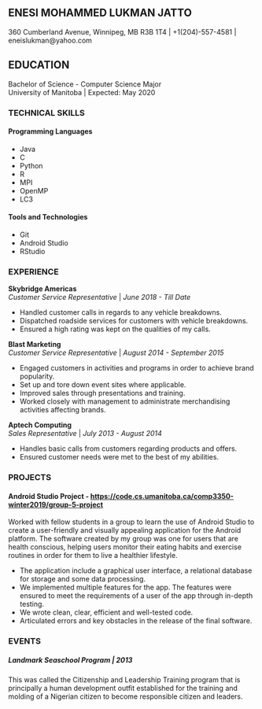 ## **ENESI MOHAMMED LUKMAN JATTO**
360 Cumberland Avenue, Winnipeg, MB R3B 1T4 | +1(204)-557-4581 | eneislukman\@yahoo.com  

## **EDUCATION**
Bachelor of Science - Computer Science Major  
University of Manitoba | Expected: May 2020

### **TECHNICAL SKILLS**  
#### Programming Languages  
- Java
- C
- Python
- R
- MPI
- OpenMP  
- LC3  

#### Tools and Technologies  
- Git
- Android Studio
- RStudio  

### **EXPERIENCE**  
**Skybridge Americas**  
_Customer Service Representative_ | _June 2018 - Till Date_  
- Handled customer calls in regards to any vehicle breakdowns.  
- Dispatched roadside services for customers with vehicle breakdowns.
- Ensured a high rating was kept on the qualities of my calls.  

**Blast Marketing**  
_Customer Service Representative_ | _August 2014 - September 2015_  
- Engaged customers in activities and programs in order to achieve brand popularity.  
- Set up and tore down event sites where applicable.  
- Improved sales through presentations and training.  
- Worked closely with management to administrate merchandising activities affecting brands.  

**Aptech Computing**  
_Sales Representative_ | _July 2013 - August 2014_  
- Handles basic calls from customers regarding products and offers.  
- Ensured customer needs were met to the best of my abilities.  

### **PROJECTS**  
#### Android Studio Project - https://code.cs.umanitoba.ca/comp3350-winter2019/group-5-project  
Worked with fellow students in a group to learn the use of Android Studio to create a user-friendly and visually appealing application for the Android platform. The software created by my group was one for users that are health conscious, helping users monitor their eating habits and exercise routines in order for them to live a healthier lifestyle.  
- The application include a graphical user interface, a relational database for storage and some data processing.  
- We implemented multiple features for the app. The features were ensured to meet the requirements of a user of the app through in-depth testing.  
- We wrote clean, clear, efficient and well-tested code.  
-  Articulated errors and key obstacles in the release of the final software.  

### **EVENTS**  
##### Landmark Seaschool Program | 2013  
This was called the Citizenship and Leadership Training program that is principally a human development outfit established for the training and molding of a Nigerian citizen to become responsible citizen and leaders. 
